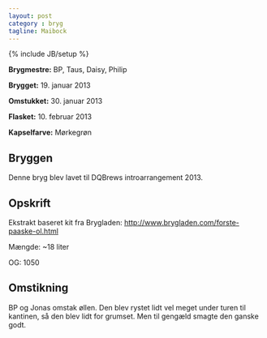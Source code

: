 ```yaml
---
layout: post
category : bryg
tagline: Maibock
---
```

{% include JB/setup %}

__Brygmestre:__ BP, Taus, Daisy, Philip

__Brygget:__ 19. januar 2013

__Omstukket:__ 30. januar 2013

__Flasket:__ 10. februar 2013

__Kapselfarve:__ Mørkegrøn

Bryggen
-------

Denne bryg blev lavet til DQBrews introarrangement 2013.

Opskrift
--------

Ekstrakt baseret kit fra Brygladen: <http://www.brygladen.com/forste-paaske-ol.html>

Mængde: ~18 liter

OG: 1050


Omstikning
----------

BP og Jonas omstak øllen. Den blev rystet lidt vel meget under turen
til kantinen, så den blev lidt for grumset. Men til gengæld smagte den
ganske godt.
